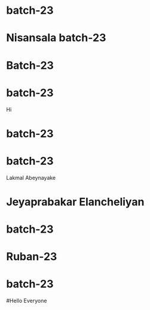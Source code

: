 <!-- Supun Nanayakkara -->
<!-- Test Git Like Auth -->
# batch-23
# Nisansala batch-23
# Batch-23
# batch-23
Hi 
# batch-23
# batch-23
Lakmal Abeynayake
# Jeyaprabakar Elancheliyan
# batch-23
# Ruban-23
# batch-23 #
<!-- Supun Nanayakkara -->
#Hello Everyone
